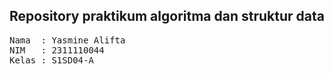 ## Repository praktikum algoritma dan struktur data

<pre>
Nama  : Yasmine Alifta
NIM   : 2311110044
Kelas : S1SD04-A

